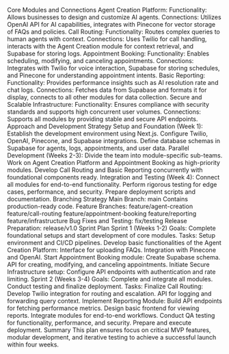 Core Modules and Connections
Agent Creation Platform:
Functionality: Allows businesses to design and customize AI agents.
Connections: Utilizes OpenAI API for AI capabilities, integrates with Pinecone for vector storage of FAQs and policies.
Call Routing:
Functionality: Routes complex queries to human agents with context.
Connections: Uses Twilio for call handling, interacts with the Agent Creation module for context retrieval, and Supabase for storing logs.
Appointment Booking:
Functionality: Enables scheduling, modifying, and canceling appointments.
Connections: Integrates with Twilio for voice interaction, Supabase for storing schedules, and Pinecone for understanding appointment intents.
Basic Reporting:
Functionality: Provides performance insights such as AI resolution rate and chat logs.
Connections: Fetches data from Supabase and formats it for display, connects to all other modules for data collection.
Secure and Scalable Infrastructure:
Functionality: Ensures compliance with security standards and supports high concurrent user volumes.
Connections: Supports all modules by providing stable and secure API endpoints.
Approach and Development Strategy
Setup and Foundation (Week 1):
Establish the development environment using Next.js.
Configure Twilio, OpenAI, Pinecone, and Supabase integrations.
Define database schemas in Supabase for agents, logs, appointments, and user data.
Parallel Development (Weeks 2-3):
Divide the team into module-specific sub-teams.
Work on Agent Creation Platform and Appointment Booking as high-priority modules.
Develop Call Routing and Basic Reporting concurrently with foundational components ready.
Integration and Testing (Week 4):
Connect all modules for end-to-end functionality.
Perform rigorous testing for edge cases, performance, and security.
Prepare deployment scripts and documentation.
Branching Strategy
Main Branch: main
Contains production-ready code.
Feature Branches:
feature/agent-creation
feature/call-routing
feature/appointment-booking
feature/reporting
feature/infrastructure
Bug Fixes and Testing:
fix/testing
Release Preparation:
release/v1.0
Sprint Plan
Sprint 1 (Weeks 1-2)
Goals:
Complete foundational setups and start development of core modules.
Tasks:
Setup environment and CI/CD pipelines.
Develop basic functionalities of the Agent Creation Platform:
Interface for uploading FAQs.
Integration with Pinecone and OpenAI.
Start Appointment Booking module:
Create Supabase schema.
API for creating, modifying, and canceling appointments.
Initiate Secure Infrastructure setup:
Configure API endpoints with authentication and rate limiting.
Sprint 2 (Weeks 3-4)
Goals:
Complete and integrate all modules.
Conduct testing and finalize deployment.
Tasks:
Finalize Call Routing:
Develop Twilio integration for routing and escalation.
API for logging and forwarding query context.
Implement Reporting Module:
Build API endpoints for fetching performance metrics.
Design basic frontend for viewing reports.
Integrate modules for end-to-end workflows.
Conduct QA testing for functionality, performance, and security.
Prepare and execute deployment.
Summary
This plan ensures focus on critical MVP features, modular development, and iterative testing to achieve a successful launch within four weeks.
